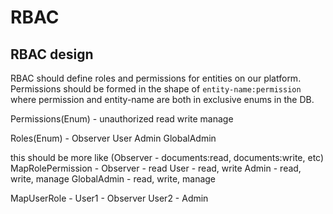 # RBAC

## RBAC design

RBAC should define roles and permissions for entities on our platform.
Permissions should be formed in the shape of `entity-name:permission` where
permission and entity-name are both in exclusive enums in the DB.


Permissions(Enum) -
unauthorized
read
write
manage

Roles(Enum) -
Observer
User
Admin
GlobalAdmin

this should be more like (Observer - documents:read, documents:write, etc)
MapRolePermission -
Observer - read
User - read, write
Admin - read, write, manage
GlobalAdmin - read, write, manage

MapUserRole -
User1 - Observer
User2 - Admin
